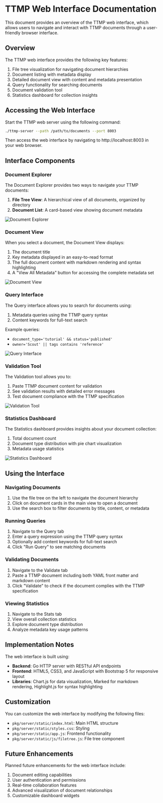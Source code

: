 # TTMP Web Interface Documentation

This document provides an overview of the TTMP web interface, which allows users to navigate and interact with TTMP documents through a user-friendly browser interface.

## Overview

The TTMP web interface provides the following key features:

1. File tree visualization for navigating document hierarchies
2. Document listing with metadata display
3. Detailed document view with content and metadata presentation
4. Query functionality for searching documents
5. Document validation tool
6. Statistics dashboard for collection insights

## Accessing the Web Interface

Start the TTMP web server using the following command:

```bash
./ttmp-server --path /path/to/documents --port 8003
```

Then access the web interface by navigating to http://localhost:8003 in your web browser.

## Interface Components

### Document Explorer

The Document Explorer provides two ways to navigate your TTMP documents:

1. **File Tree View**: A hierarchical view of all documents, organized by directory
2. **Document List**: A card-based view showing document metadata

![Document Explorer](https://8003-imarvb-tjwkkd.public.scrapybara.com)

### Document View

When you select a document, the Document View displays:

1. The document title
2. Key metadata displayed in an easy-to-read format
3. The full document content with markdown rendering and syntax highlighting
4. A "View All Metadata" button for accessing the complete metadata set

![Document View](https://8003-imarvb-tjwkkd.public.scrapybara.com/#document)

### Query Interface

The Query interface allows you to search for documents using:

1. Metadata queries using the TTMP query syntax
2. Content keywords for full-text search

Example queries:
- `document_type='tutorial' && status='published'`
- `owner='Scout' || tags contains 'reference'`

![Query Interface](https://8003-imarvb-tjwkkd.public.scrapybara.com/#query)

### Validation Tool

The Validation tool allows you to:

1. Paste TTMP document content for validation
2. See validation results with detailed error messages
3. Test document compliance with the TTMP specification

![Validation Tool](https://8003-imarvb-tjwkkd.public.scrapybara.com/#validate)

### Statistics Dashboard

The Statistics dashboard provides insights about your document collection:

1. Total document count
2. Document type distribution with pie chart visualization
3. Metadata usage statistics

![Statistics Dashboard](https://8003-imarvb-tjwkkd.public.scrapybara.com/#stats)

## Using the Interface

### Navigating Documents

1. Use the file tree on the left to navigate the document hierarchy
2. Click on document cards in the main view to open a document
3. Use the search box to filter documents by title, content, or metadata

### Running Queries

1. Navigate to the Query tab
2. Enter a query expression using the TTMP query syntax
3. Optionally add content keywords for full-text search
4. Click "Run Query" to see matching documents

### Validating Documents

1. Navigate to the Validate tab
2. Paste a TTMP document including both YAML front matter and markdown content
3. Click "Validate" to check if the document complies with the TTMP specification

### Viewing Statistics

1. Navigate to the Stats tab
2. View overall collection statistics
3. Explore document type distribution
4. Analyze metadata key usage patterns

## Implementation Notes

The web interface is built using:

- **Backend**: Go HTTP server with RESTful API endpoints
- **Frontend**: HTML5, CSS3, and JavaScript with Bootstrap 5 for responsive layout
- **Libraries**: Chart.js for data visualization, Marked for markdown rendering, Highlight.js for syntax highlighting

## Customization

You can customize the web interface by modifying the following files:

- `pkg/server/static/index.html`: Main HTML structure
- `pkg/server/static/styles.css`: Styling
- `pkg/server/static/app.js`: Frontend functionality
- `pkg/server/static/js/filetree.js`: File tree component

## Future Enhancements

Planned future enhancements for the web interface include:

1. Document editing capabilities
2. User authentication and permissions
3. Real-time collaboration features
4. Advanced visualization of document relationships
5. Customizable dashboard widgets